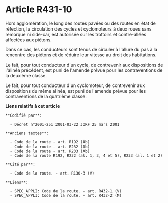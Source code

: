 # Article R431-10

Hors agglomération, le long des routes pavées ou des routes en état de réfection, la circulation des cycles et cyclomoteurs à
deux roues sans remorque ni side-car, est autorisée sur les trottoirs et contre-allées affectées aux piétons.

Dans ce cas, les conducteurs sont tenus de circuler à l'allure du pas à la rencontre des piétons et de réduire leur vitesse
au droit des habitations.

Le fait, pour tout conducteur d'un cycle, de contrevenir aux dispositions de l'alinéa précédent, est puni de l'amende prévue
pour les contraventions de la deuxième classe.

Le fait, pour tout conducteur d'un cyclomoteur, de contrevenir aux dispositions du même alinéa, est puni de l'amende prévue
pour les contraventions de la quatrième classe.

**Liens relatifs à cet article**

	**Codifié par**:

	  - Décret n°2001-251 2001-03-22 JORF 25 mars 2001

	**Anciens textes**:

	  - Code de la route - art. R192 (Ab)
	  - Code de la route - art. R232 (Ab)
	  - Code de la route - art. R233 (Ab)
	  - Code de la route R192, R232 (al. 1, 3, 4 et 5), R233 (al. 1 et 2)

	**Cité par**:

	  - Code de la route. - art. R130-3 (V)

	**Liens**:

	  - SPEC_APPLI: Code de la route. - art. R432-1 (V)
	  - SPEC_APPLI: Code de la route. - art. R432-2 (M)
